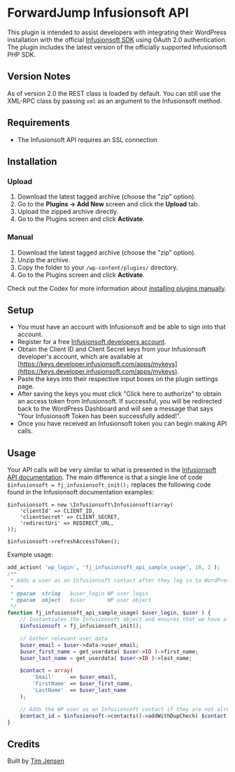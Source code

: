 # ForwardJump Infusionsoft API

This plugin is intended to assist developers with integrating their WordPress installation with the official [Infusionsoft SDK](https://github.com/infusionsoft/infusionsoft-php) using OAuth 2.0 authentication.
The plugin includes the latest version of the officially supported Infusionsoft PHP SDK.

## Version Notes
As of version 2.0 the REST class is loaded by default. You can still use the XML-RPC class by passing `xml` as an argument to the Infusionsoft method. 

## Requirements
* The Infusionsoft API requires an SSL connection

## Installation

### Upload

1. Download the latest tagged archive (choose the "zip" option).
2. Go to the __Plugins -> Add New__ screen and click the __Upload__ tab.
3. Upload the zipped archive directly.
4. Go to the Plugins screen and click __Activate__.

### Manual

1. Download the latest tagged archive (choose the "zip" option).
2. Unzip the archive.
3. Copy the folder to your `/wp-content/plugins/` directory.
4. Go to the Plugins screen and click __Activate__.

Check out the Codex for more information about [installing plugins manually](http://codex.wordpress.org/Managing_Plugins#Manual_Plugin_Installation).

## Setup

* You must have an account with Infusionsoft and be able to sign into that account.
* Register for a free [Infusionsoft developers account](https://keys.developer.infusionsoft.com/member/register).
* Obtain the Client ID and Client Secret keys from your Infusionsoft developer's account, which are available at [https://keys.developer.infusionsoft.com/apps/mykeys](https://keys.developer.infusionsoft.com/apps/mykeys).
* Paste the keys into their respective input boxes on the plugin settings page.
* After saving the keys you must click "Click here to authorize" to obtain an access token from Infusionsoft.  If successful, you will be redirected back to the WordPress Dashboard and will see a message that says "Your Infusionsoft Token has been successfully added!".
* Once you have received an Infusionsoft token you can begin making API calls.  

## Usage

Your API calls will be very similar to what is presented in the [Infusionsoft API documentation](https://developer.infusionsoft.com/docs/xml-rpc/ ).  The main difference is that a single line of code  `$infusionsoft = fj_infusionsoft_init();` replaces the following code found in the Infusionsoft documentation examples:
```
$infusionsoft = new \Infusionsoft\Infusionsoft(array(
    'clientId' => CLIENT_ID,
    'clientSecret' => CLIENT_SECRET,
    'redirectUri' => REDIRECT_URL,
));

$infusionsoft->refreshAccessToken();
```

Example usage:

```php
add_action( 'wp_login', 'fj_infusionsoft_api_sample_usage', 10, 2 );
/**
 * Adds a user as an Infusionsoft contact after they log in to WordPress.
 *
 * @param  string   $user_login WP user login
 * @param  object   $user       WP user object
 */
function fj_infusionsoft_api_sample_usage( $user_login, $user ) {
    // Instantiates the Infusionsoft object and ensures that we have a valid access token.
    $infusionsoft = fj_infusionsoft_init();

    // Gather relevant user data
    $user_email = $user->data->user_email;
    $user_first_name = get_userdata( $user->ID )->first_name;
    $user_last_name = get_userdata( $user->ID )->last_name;

    $contact = array(
        'Email'     => $user_email,
        'FirstName' => $user_first_name,
        'LastName'  => $user_last_name
    );

    // Adds the WP user as an Infusionsoft contact if they are not already in Infusionsoft
    $contact_id = $infusionsoft->contacts()->addWithDupCheck( $contact, 'Email' );
}
```

## Credits

Built by [Tim Jensen](https://www.timjensen.us/)
